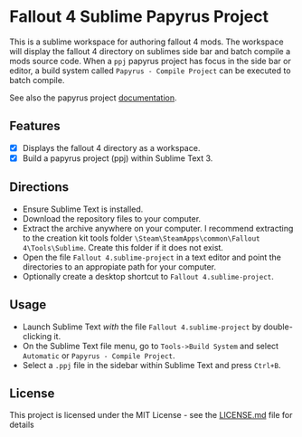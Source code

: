 # Fallout 4 Sublime Papyrus Project
This is a sublime workspace for authoring fallout 4 mods. The workspace will display the fallout 4 directory on sublimes side bar and batch compile a mods source code. 
When a `ppj` papyrus project has focus in the side bar or editor, a build system called `Papyrus - Compile Project` can be executed to batch compile.

See also the papyrus project [documentation](http://www.creationkit.com/fallout4/index.php?title=Papyrus_Projects).

## Features
- [x] Displays the fallout 4 directory as a workspace.
- [x] Build a papyrus project (ppj) within Sublime Text 3.

## Directions
* Ensure Sublime Text is installed.
* Download the repository files to your computer.
* Extract the archive anywhere on your computer. 
I recommend extracting to the creation kit tools folder `\Steam\SteamApps\common\Fallout 4\Tools\Sublime`.
Create this folder if it does not exist.
* Open the file `Fallout 4.sublime-project` in a text editor and point the directories to an appropiate path for your computer.
* Optionally create a desktop shortcut to `Fallout 4.sublime-project`.

## Usage
* Launch Sublime Text *with* the file `Fallout 4.sublime-project` by double-clicking it.
* On the Sublime Text file menu, go to `Tools->Build System` and select `Automatic` or `Papyrus - Compile Project`.
* Select a `.ppj` file in the sidebar within Sublime Text and press `Ctrl+B`.

## License
This project is licensed under the MIT License - see the [LICENSE.md](LICENSE.md) file for details
